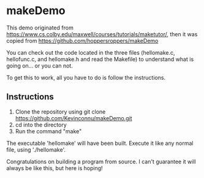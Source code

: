 # makeDemo

This demo originated from <https://www.cs.colby.edu/maxwell/courses/tutorials/maketutor/>, then it was copied from <https://github.com/hoppersroppers/makeDemo>

You can check out the code located in the three files (hellomake.c, hellofunc.c, and hellomake.h and read the Makefile) to understand what is going on... or you can not. 

To get this to work, all you have to do is follow the instructions. 

## Instructions

1. Clone the repository using git clone https://github.com/Kevinconnu/makeDemo.git
2. cd into the directory
3. Run the command "make"

The executable 'hellomake' will have been built. Execute it like any normal file, using './hellomake'. 

Congratulations on building a program from source. I can't guarantee it will always be like this, but here is hoping!
